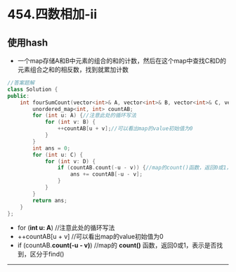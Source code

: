 # 454.四数相加-ii

## 使用hash

- 一个map存储A和B中元素的组合的和的计数，然后在这个map中查找C和D的元素组合之和的相反数，找到就累加计数

``` cpp
//答案题解
class Solution {
public:
    int fourSumCount(vector<int>& A, vector<int>& B, vector<int>& C, vector<int>& D) {
        unordered_map<int, int> countAB;
        for (int u: A) {//注意此处的循环写法
            for (int v: B) {
                ++countAB[u + v];//可以看出map的value初始值为0
            }
        }
        int ans = 0;
        for (int u: C) {
            for (int v: D) {
                if (countAB.count(-u - v)) {//map的count()函数，返回0或1，表示是否找到，区分于find()
                    ans += countAB[-u - v];
                }
            }
        }
        return ans;
    }
};
```

- for (**int u: A**) //注意此处的循环写法
- ++countAB[u + v] //可以看出map的value初始值为0
- if (countAB.**count(-u - v)**) //map的 **count()** 函数，返回0或1，表示是否找到，区分于find()

---
